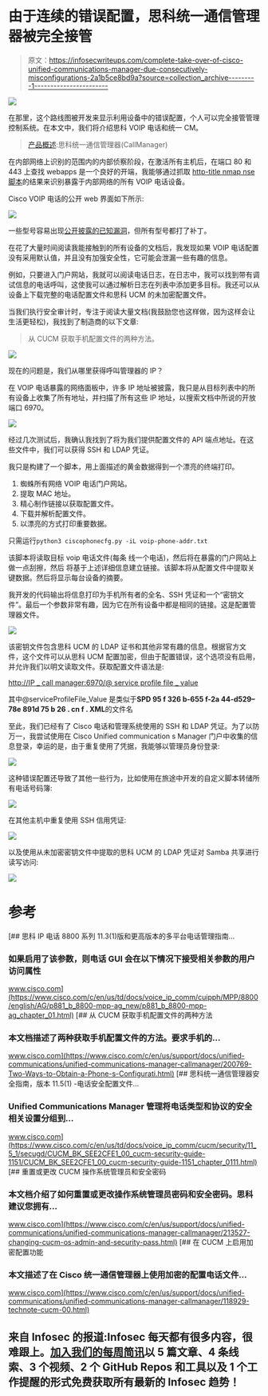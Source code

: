# 由于连续的错误配置，思科统一通信管理器被完全接管

> 原文：<https://infosecwriteups.com/complete-take-over-of-cisco-unified-communications-manager-due-consecutively-misconfigurations-2a1b5ce8bd9a?source=collection_archive---------1----------------------->

![](img/a429d18fa02dc3e656fd188c988ddffb.png)

在那里，这个路线图被开发来显示利用设备中的错误配置，个人可以完全接管管理控制系统。在本文中，我们将介绍思科 VOIP 电话和统一 CM。

> [产品概述](https://www.cisco.com/c/en/us/products/unified-communications/unified-communications-manager-callmanager/index.html):思科统一通信管理器(CallManager)

在内部网络上识别的范围内的内部侦察阶段，在激活所有主机后，在端口 80 和 443 上查找 webapps 是一个良好的开端，我能够通过抓取 [http-title nmap nse 脚本](https://nmap.org/nsedoc/scripts/http-title.html)的结果来识别暴露于内部网络的所有 VOIP 电话设备。

Cisco VOIP 电话的公开 web 界面如下所示:

![](img/dce108f0b99cc70099ad33e93e8bfb40.png)

一些型号容易出现[公开披露的已知漏洞](https://sec-consult.com/vulnerability-lab/advisory/vulnerabilities-in-cisco-voip-phones-cve-2018-0461/)，但所有型号都打了补丁。

在花了大量时间阅读我能接触到的所有设备的文档后，我发现如果 VOIP 电话配置没有采用默认值，并且没有加强安全性，它可能会泄漏一些有趣的信息。

例如，只要进入门户网站，我就可以阅读电话日志，在日志中，我可以找到带有调试信息的电话呼叫，这使我可以通过解析日志在列表中添加更多目标。我还可以从设备上下载完整的电话配置文件和思科 UCM 的未加密配置文件。

当我们执行安全审计时，专注于阅读大量文档(我鼓励您也这样做，因为这样会让生活更轻松)，我找到了制造商的以下文章:

> 从 CUCM 获取手机配置文件的两种方法。

![](img/2152d97d0e5bbf4388ed7b69d2b4257f.png)

现在的问题是，我们从哪里获得呼叫管理器的 IP？

在 VOIP 电话暴露的网络面板中，许多 IP 地址被披露，我只是从目标列表中的所有设备上收集了所有地址，并扫描了所有这些 IP 地址，以搜索文档中所说的开放端口 6970。

![](img/fae77bda4a925e1d3c0b77e6a6cda358.png)

经过几次测试后，我确认我找到了将为我们提供配置文件的 API 端点地址。在这些文件中，我们可以获得 SSH 和 LDAP 凭证。

我只是构建了一个脚本，用上面描述的黄金数据得到一个漂亮的终端打印。

1.  蜘蛛所有网络 VOIP 电话门户网站。
2.  提取 MAC 地址。
3.  精心制作链接以获取配置文件。
4.  下载并解析配置文件。
5.  以漂亮的方式打印重要数据。

只需运行`python3 ciscophonecfg.py -iL voip-phone-addr.txt`

该脚本将读取目标 voip 电话文件(每条
线一个电话)，然后将在暴露的门户网站上做一点刮擦，然后
将基于上述详细信息建立链接。该脚本将从配置文件中提取关键数据。然后将显示每台设备的摘要。

我开发的代码输出将信息打印为手机所有者的全名、SSH 凭证和一个“密钥文件”。最后一个参数非常有趣，因为它在所有设备中都是相同的链接。这是配置管理器文件。

![](img/4245ea7707ecf516bbd9660507374922.png)

该密钥文件包含思科 UCM 的 LDAP 证书和其他非常有趣的信息。根据官方文件，这个文件可以从思科 UCM 配置加密，但由于配置错误，这个选项没有启用，并允许我们以明文读取文件。获取配置文件语法是:

[http://IP _ call manager:6970/@ service profile file _ value](http://ip_callmanager:6970/@serviceProfileFile_value)

其中@serviceProfileFile_Value 是类似于**SPD 95 f 326 b-655 f-2a 44-d529–78e 891d 75 b 26 . cn f . XML**的文件名

至此，我们已经有了 Cisco 电话和管理系统使用的 SSH 和 LDAP 凭证。为了以防万一，我尝试使用在 Cisco Unified communication s Manager 门户中收集的信息登录，幸运的是，由于重复使用了凭据，我能够以管理员身份登录:

![](img/a02fe0ffcf82843ff453eb9db1e4fad4.png)

这种错误配置还导致了其他一些行为，比如使用在旅途中开发的自定义脚本转储所有电话号码簿:

![](img/7bf76a9a7c94d65f5bcdbf142a4e658e.png)

在其他主机中重复使用 SSH 信用凭证:

![](img/ddf043388ced2626e21d82c0625e05bd.png)

以及使用从未加密密钥文件中提取的思科 UCM 的 LDAP 凭证对 Samba 共享进行读写访问:

![](img/fefa01aa6fd162400d44bb8d4ea77092.png)

# 参考

 [## 思科 IP 电话 8800 系列 11.3(1)版和更高版本的多平台电话管理指南…

### 如果启用了该参数，则电话 GUI 会在以下情况下接受相关参数的用户访问属性

www.cisco.com](https://www.cisco.com/c/en/us/td/docs/voice_ip_comm/cuipph/MPP/8800/english/AG/p881_b_8800-mpp-ag_new/p881_b_8800-mpp-ag_chapter_01.html) [](https://www.cisco.com/c/en/us/support/docs/unified-communications/unified-communications-manager-callmanager/200769-Two-Ways-to-Obtain-a-Phone-s-Configurati.html) [## 从 CUCM 获取手机配置文件的两种方法

### 本文档描述了两种获取手机配置文件的方法。要求手机的…

www.cisco.com](https://www.cisco.com/c/en/us/support/docs/unified-communications/unified-communications-manager-callmanager/200769-Two-Ways-to-Obtain-a-Phone-s-Configurati.html) [](https://www.cisco.com/c/en/us/td/docs/voice_ip_comm/cucm/security/11_5_1/secugd/CUCM_BK_SEE2CFE1_00_cucm-security-guide-1151/CUCM_BK_SEE2CFE1_00_cucm-security-guide-1151_chapter_0111.html) [## 思科统一通信管理器安全指南，版本 11.5(1) -电话安全配置文件…

### Unified Communications Manager 管理将电话类型和协议的安全相关设置分组到…

www.cisco.com](https://www.cisco.com/c/en/us/td/docs/voice_ip_comm/cucm/security/11_5_1/secugd/CUCM_BK_SEE2CFE1_00_cucm-security-guide-1151/CUCM_BK_SEE2CFE1_00_cucm-security-guide-1151_chapter_0111.html) [](https://www.cisco.com/c/en/us/support/docs/unified-communications/unified-communications-manager-callmanager/213527-changing-cucm-os-admin-and-security-pass.html) [## 重置或更改 CUCM 操作系统管理员和安全密码

### 本文档介绍了如何重置或更改操作系统管理员密码和安全密码。思科建议您拥有…

www.cisco.com](https://www.cisco.com/c/en/us/support/docs/unified-communications/unified-communications-manager-callmanager/213527-changing-cucm-os-admin-and-security-pass.html) [](https://www.cisco.com/c/en/us/support/docs/unified-communications/unified-communications-manager-callmanager/118929-technote-cucm-00.html) [## 在 CUCM 上启用加密配置功能

### 本文描述了在 Cisco 统一通信管理器上使用加密的配置电话文件…

www.cisco.com](https://www.cisco.com/c/en/us/support/docs/unified-communications/unified-communications-manager-callmanager/118929-technote-cucm-00.html) 

## 来自 Infosec 的报道:Infosec 每天都有很多内容，很难跟上。[加入我们的每周简讯](https://weekly.infosecwriteups.com/)以 5 篇文章、4 条线索、3 个视频、2 个 GitHub Repos 和工具以及 1 个工作提醒的形式免费获取所有最新的 Infosec 趋势！
